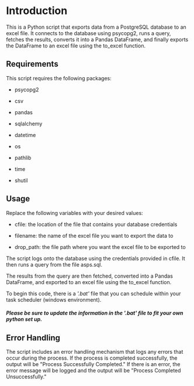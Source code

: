 # Introduction
This is a Python script that exports data from a PostgreSQL database to an excel file. It connects to the database using psycopg2, runs a query, fetches the results, converts it into a Pandas DataFrame, and finally exports the DataFrame to an excel file using the to_excel function.

## Requirements

This script requires the following packages:

- psycopg2

- csv

- pandas

- sqlalchemy

- datetime

- os

- pathlib

- time

- shutil


## Usage

Replace the following variables with your desired values:

- cfile: the location of the file that contains your database credentials

- filename: the name of the excel file you want to export the data to

- drop_path: the file path where you want the excel file to be exported to

The script logs onto the database using the credentials provided in cfile. It then runs a query from the file asps.sql. 

The results from the query are then fetched, converted into a Pandas DataFrame, and exported to an excel file using the to_excel function.

To begin this code, there is a _'.bat'_ file that you can schedule within your task scheduler (windows environment).  

#### **_Please be sure to update the information in the '.bat' file to fit your own python set up._**

## Error Handling
The script includes an error handling mechanism that logs any errors that occur during the process. If the process is completed successfully, the output will be "Process Successfully Completed." If there is an error, the error message will be logged and the output will be "Process Completed Unsuccessfully."